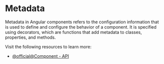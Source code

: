 # Metadata

Metadata in Angular components refers to the configuration information that is used to define and configure the behavior
of a component. It is specified using decorators, which are functions that add metadata to classes, properties, and
methods.

Visit the following resources to learn more:

- [@official@Component - API](https://angular.dev/api/core/Component)
